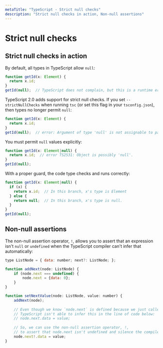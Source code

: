 ```yaml
---
metaTitle: "TypeScript - Strict null checks"
description: "Strict null checks in action, Non-null assertions"
---
```


# Strict null checks




## Strict null checks in action


By default, all types in TypeScript allow `null`:

```js
function getId(x: Element) {
  return x.id;
}
getId(null);  // TypeScript does not complain, but this is a runtime error.

```

TypeScript 2.0 adds support for strict null checks. If you set `--strictNullChecks` when running `tsc` (or set this flag in your `tsconfig.json`), then types no longer permit `null`:

```js
function getId(x: Element) {
  return x.id;
}
getId(null);  // error: Argument of type 'null' is not assignable to parameter of type 'Element'.

```

You must permit `null` values explicitly:

```js
function getId(x: Element|null) {
  return x.id;  // error TS2531: Object is possibly 'null'.
}
getId(null);

```

With a proper guard, the code type checks and runs correctly:

```js
function getId(x: Element|null) {
  if (x) {
    return x.id;  // In this branch, x's type is Element
  } else {
    return null;  // In this branch, x's type is null.
  }
}
getId(null);

```



## Non-null assertions


The non-null assertion operator, `!`, allows you to assert that an expression isn't `null` or `undefined` when the TypeScript compiler can't infer that automatically:

```js
type ListNode = { data: number; next?: ListNode; };

function addNext(node: ListNode) {
    if (node.next === undefined) {
        node.next = {data: 0};
    }
}

function setNextValue(node: ListNode, value: number) {
    addNext(node);
    
    // Even though we know `node.next` is defined because we just called `addNext`,
    // TypeScript isn't able to infer this in the line of code below:
    // node.next.data = value;
    
    // So, we can use the non-null assertion operator, !,
    // to assert that node.next isn't undefined and silence the compiler warning
    node.next!.data = value;
}

```

